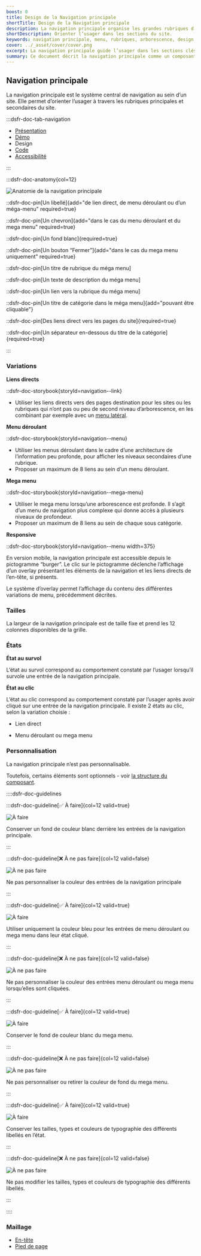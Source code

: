 ```yaml
---
boost: 0
title: Design de la Navigation principale
shortTitle: Design de la Navigation principale
description: La navigation principale organise les grandes rubriques d’un site et permet à l’usager de s’orienter dans son arborescence.
shortDescription: Orienter l’usager dans les sections du site.
keywords: navigation principale, menu, rubriques, arborescence, design system, UX, interface, usager, header, mega menu
cover: ../_asset/cover/cover.png
excerpt: La navigation principale guide l’usager dans les sections clés d’un site et structure les niveaux d’accès à l’information. Elle se place sous l’en-tête et peut inclure des menus déroulants ou mega menus.
summary: Ce document décrit la navigation principale comme un composant central d’un site web, servant à organiser et hiérarchiser les principales rubriques. Il présente les cas d’usage, les variantes possibles, les limites en matière de profondeur et de densité, ainsi que les bonnes pratiques éditoriales. Il donne aussi des recommandations sur l’association avec d’autres composants comme la barre de recherche ou le menu latéral, afin de renforcer l’expérience utilisateur dans la navigation globale du site.
---
```


## Navigation principale

La navigation principale est le système central de navigation au sein d’un site. Elle permet d’orienter l’usager à travers les rubriques principales et secondaires du site.

:::dsfr-doc-tab-navigation

- [Présentation](../index.md)
- [Démo](../demo/index.md)
- Design
- [Code](../code/index.md)
- [Accessibilité](../accessibility/index.md)

:::

:::dsfr-doc-anatomy{col=12}

![Anatomie de la navigation principale](../_asset/anatomy/anatomy-1.png)

::dsfr-doc-pin[Un libellé]{add="de lien direct, de menu déroulant ou d’un méga-menu" required=true}

::dsfr-doc-pin[Un chevron]{add="dans le cas du menu déroulant et du mega menu" required=true}

::dsfr-doc-pin[Un fond blanc]{required=true}

::dsfr-doc-pin[Un bouton “Fermer”]{add="dans le cas du mega menu uniquement" required=true}

::dsfr-doc-pin[Un titre de rubrique du méga menu]

::dsfr-doc-pin[Un texte de description du méga menu]

::dsfr-doc-pin[Un lien vers la rubrique du méga menu]

::dsfr-doc-pin[Un titre de catégorie dans le méga menu]{add="pouvant être cliquable"}

::dsfr-doc-pin[Des liens direct vers les pages du site]{required=true}

::dsfr-doc-pin[Un séparateur en-dessous du titre de la catégorie]{required=true}

:::

### Variations

**Liens directs**

::dsfr-doc-storybook{storyId=navigation--link}

- Utiliser les liens directs vers des pages destination pour les sites ou les rubriques qui n’ont pas ou peu de second niveau d’arborescence, en les combinant par exemple avec un [menu latéral](../../../../sidemenu/_part/doc/index.md).

**Menu déroulant**

::dsfr-doc-storybook{storyId=navigation--menu}

- Utiliser les menus déroulant dans le cadre d’une architecture de l’information peu profonde, pour afficher les niveaux secondaires d’une rubrique.
- Proposer un maximum de 8 liens au sein d’un menu déroulant.

**Mega menu**

::dsfr-doc-storybook{storyId=navigation--mega-menu}

- Utiliser le mega menu lorsqu’une arborescence est profonde. Il s’agit d’un menu de navigation plus complexe qui donne accès à plusieurs niveaux de profondeur.
- Proposer un maximum de 8 liens au sein de chaque sous catégorie.

**Responsive**

::dsfr-doc-storybook{storyId=navigation--menu width=375}

En version mobile, la navigation principale est accessible depuis le pictogramme “burger”. Le clic sur le pictogramme déclenche l’affichage d’un overlay présentant les éléments de la navigation et les liens directs de l’en-tête, si présents.

Le système d’overlay permet l’affichage du contenu des différentes variations de menu, précédemment décrites.

### Tailles

La largeur de la navigation principale est de taille fixe et prend les 12 colonnes disponibles de la grille.

### États

**État au survol**

L’état au survol correspond au comportement constaté par l’usager lorsqu’il survole une entrée de la navigation principale.

**État au clic**

L’état au clic correspond au comportement constaté par l’usager après avoir cliqué sur une entrée de la navigation principale. Il existe 2 états au clic, selon la variation choisie :

- Lien direct

- Menu déroulant ou mega menu

### Personnalisation

La navigation principale n’est pas personnalisable.

Toutefois, certains éléments sont optionnels - voir [la structure du composant](#navigation-principale).

::::dsfr-doc-guidelines

:::dsfr-doc-guideline[✅ À faire]{col=12 valid=true}

![À faire](../_asset/custom/do-1.png)

Conserver un fond de couleur blanc derrière les entrées de la navigation principale.

:::

:::dsfr-doc-guideline[❌ À ne pas faire]{col=12 valid=false}

![À ne pas faire](../_asset/custom/dont-1.png)

Ne pas personnaliser la couleur des entrées de la navigation principale

:::

:::dsfr-doc-guideline[✅ À faire]{col=12 valid=true}

![À faire](../_asset/custom/do-2.png)

Utiliser uniquement la couleur bleu pour les entrées de menu déroulant ou mega menu dans leur état cliqué.

:::

:::dsfr-doc-guideline[❌ À ne pas faire]{col=12 valid=false}

![À ne pas faire](../_asset/custom/dont-2.png)

Ne pas personnaliser la couleur des entrées menu déroulant ou mega menu lorsqu’elles sont cliquées.

:::

:::dsfr-doc-guideline[✅ À faire]{col=12 valid=true}

![À faire](../_asset/custom/do-3.png)

Conserver le fond de couleur blanc du mega menu.

:::

:::dsfr-doc-guideline[❌ À ne pas faire]{col=12 valid=false}

![À ne pas faire](../_asset/custom/dont-3.png)

Ne pas personnaliser ou retirer la couleur de fond du mega menu.

:::

:::dsfr-doc-guideline[✅ À faire]{col=12 valid=true}

![À faire](../_asset/custom/do-4.png)

Conserver les tailles, types et couleurs de typographie des différents libellés en l’état.

:::

:::dsfr-doc-guideline[❌ À ne pas faire]{col=12 valid=false}

![À ne pas faire](../_asset/custom/dont-4.png)

Ne pas modifier les tailles, types et couleurs de typographie des différents libellés.

:::

::::

### Maillage

- [En-tête](../../../../header/_part/doc/index.md)
- [Pied de page](../../../../footer/_part/doc/index.md)
